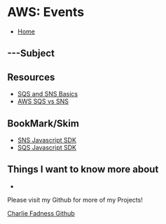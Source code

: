 # AWS: Events

- [Home](https://fadnesscharlie.github.io/reading-notes/401/)

## ---Subject



## Resources

- [SQS and SNS Basics](https://www.youtube.com/watch?v=UesxWuZMZqI)
- [AWS SQS vs SNS](https://medium.com/awesome-cloud/aws-difference-between-sqs-and-sns-61a397bf76c5)

## BookMark/Skim

- [SNS Javascript SDK](https://docs.aws.amazon.com/AWSJavaScriptSDK/latest/AWS/SNS.html)
- [SQS Javascript SDK](https://docs.aws.amazon.com/AWSJavaScriptSDK/latest/AWS/SQS.html)

## Things I want to know more about

- 

Please visit my Github for more of my Projects!

[Charlie Fadness Github](https://github.com/fadnesscharlie)

